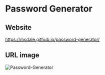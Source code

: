 # Password Generator

## Website
https://msdale.github.io/password-generator/

## URL image
![Password-Generator](file:///home/msdale/Desktop/projects/password-generator/assets/images/password-generator.png)
